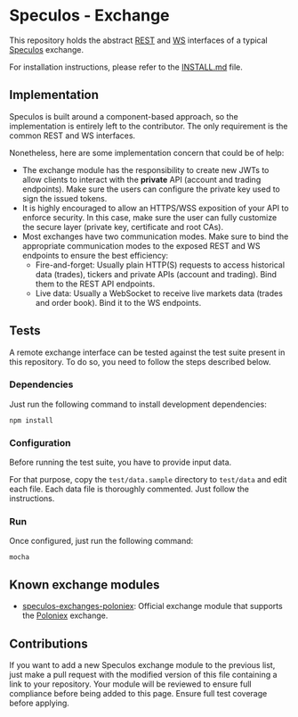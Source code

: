 # Speculos - Exchange

This repository holds the abstract [REST](REST.md) and [WS](WS.md) interfaces of a typical [Speculos](https://github.com/speculos/speculos) exchange.

For installation instructions, please refer to the [INSTALL.md](INSTALL.md) file.

## Implementation

Speculos is built around a component-based approach, so the implementation is entirely left to the contributor. The only requirement is the common REST and WS interfaces.

Nonetheless, here are some implementation concern that could be of help:
- The exchange module has the responsibility to create new JWTs to allow clients to interact with the **private** API (account and trading endpoints). Make sure the users can configure the private key used to sign the issued tokens.
- It is highly encouraged to allow an HTTPS/WSS exposition of your API to enforce security. In this case, make sure the user can fully customize the secure layer (private key, certificate and root CAs).
- Most exchanges have two communication modes. Make sure to bind the appropriate communication modes to the exposed REST and WS endpoints to ensure the best efficiency:
	- Fire-and-forget: Usually plain HTTP(S) requests to access historical data (trades), tickers and private APIs (account and trading). Bind them to the REST API endpoints.
	- Live data: Usually a WebSocket to receive live markets data (trades and order book). Bind it to the WS endpoints.

## Tests

A remote exchange interface can be tested against the test suite present in this repository. To do so, you need to follow the steps described below.

### Dependencies

Just run the following command to install development dependencies:
```shell
npm install
```

### Configuration

Before running the test suite, you have to provide input data.

For that purpose, copy the `test/data.sample` directory to `test/data` and edit each file.
Each data file is thoroughly commented. Just follow the instructions.

### Run

Once configured, just run the following command:

```shell
mocha
```

## Known exchange modules

- [speculos-exchanges-poloniex](https://github.com/speculos/speculos-exchanges-poloniex): Official exchange module that supports the [Poloniex](https://poloniex.com) exchange.

## Contributions

If you want to add a new Speculos exchange module to the previous list, just make a pull request with the modified version of this file containing a link to your repository. Your module will be reviewed to ensure full compliance before being added to this page. Ensure full test coverage before applying.